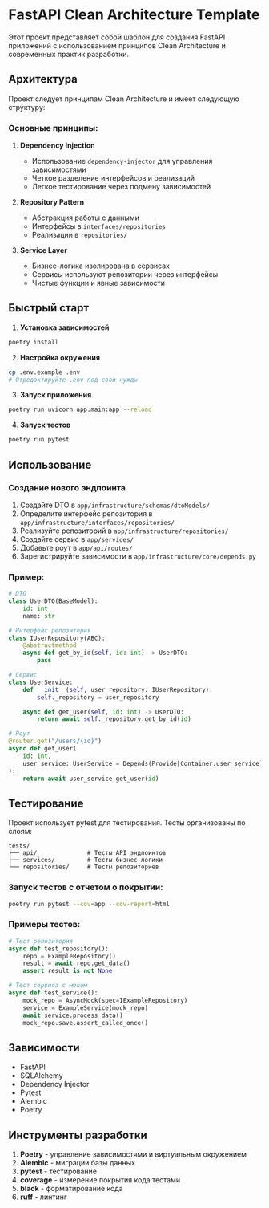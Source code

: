 # FastAPI Clean Architecture Template

Этот проект представляет собой шаблон для создания FastAPI приложений с использованием принципов Clean Architecture и современных практик разработки.

## Архитектура

Проект следует принципам Clean Architecture и имеет следующую структуру:


### Основные принципы:

1. **Dependency Injection**
   - Использование `dependency-injector` для управления зависимостями
   - Четкое разделение интерфейсов и реализаций
   - Легкое тестирование через подмену зависимостей

2. **Repository Pattern**
   - Абстракция работы с данными
   - Интерфейсы в `interfaces/repositories`
   - Реализации в `repositories/`

3. **Service Layer**
   - Бизнес-логика изолирована в сервисах
   - Сервисы используют репозитории через интерфейсы
   - Чистые функции и явные зависимости

## Быстрый старт

1. **Установка зависимостей**
```bash
poetry install
```

2. **Настройка окружения**
```bash
cp .env.example .env
# Отредактируйте .env под свои нужды
```

3. **Запуск приложения**
```bash
poetry run uvicorn app.main:app --reload
```

4. **Запуск тестов**
```bash
poetry run pytest
```

## Использование

### Создание нового эндпоинта

1. Создайте DTO в `app/infrastructure/schemas/dtoModels/`
2. Определите интерфейс репозитория в `app/infrastructure/interfaces/repositories/`
3. Реализуйте репозиторий в `app/infrastructure/repositories/`
4. Создайте сервис в `app/services/`
5. Добавьте роут в `app/api/routes/`
6. Зарегистрируйте зависимости в `app/infrastructure/core/depends.py`

### Пример:

```python
# DTO
class UserDTO(BaseModel):
    id: int
    name: str

# Интерфейс репозитория
class IUserRepository(ABC):
    @abstractmethod
    async def get_by_id(self, id: int) -> UserDTO:
        pass

# Сервис
class UserService:
    def __init__(self, user_repository: IUserRepository):
        self._repository = user_repository

    async def get_user(self, id: int) -> UserDTO:
        return await self._repository.get_by_id(id)

# Роут
@router.get("/users/{id}")
async def get_user(
    id: int,
    user_service: UserService = Depends(Provide[Container.user_service])
):
    return await user_service.get_user(id)
```

## Тестирование

Проект использует pytest для тестирования. Тесты организованы по слоям:

```
tests/
├── api/              # Тесты API эндпоинтов
├── services/         # Тесты бизнес-логики
└── repositories/     # Тесты репозиториев
```

### Запуск тестов с отчетом о покрытии:

```bash
poetry run pytest --cov=app --cov-report=html
```

### Примеры тестов:

```python
# Тест репозитория
async def test_repository():
    repo = ExampleRepository()
    result = await repo.get_data()
    assert result is not None

# Тест сервиса с моком
async def test_service():
    mock_repo = AsyncMock(spec=IExampleRepository)
    service = ExampleService(mock_repo)
    await service.process_data()
    mock_repo.save.assert_called_once()
```

## Зависимости

- FastAPI
- SQLAlchemy
- Dependency Injector
- Pytest
- Alembic
- Poetry

## Инструменты разработки

1. **Poetry** - управление зависимостями и виртуальным окружением
2. **Alembic** - миграции базы данных
3. **pytest** - тестирование
4. **coverage** - измерение покрытия кода тестами
5. **black** - форматирование кода
6. **ruff** - линтинг
